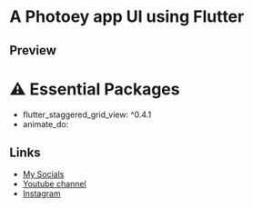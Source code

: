 # A Photoey app UI using Flutter
## Preview

# ⚠️ Essential Packages 
* flutter_staggered_grid_view: ^0.4.1
* animate_do:
 
## Links
* [My Socials](https://znap.link/CodeWithFlexz)
* [Youtube channel](https://www.youtube.com/channel/UCLVrYXt3SL9rT-IcDmgU9Wg)
* [Instagram](https://instagram.com/codewithflexz)
